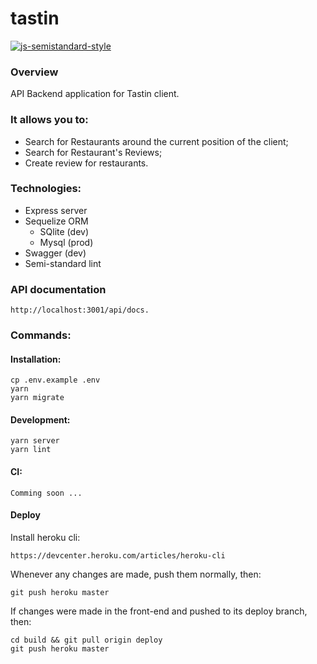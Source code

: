 # tastin

[![js-semistandard-style](https://img.shields.io/badge/code%20style-semistandard-brightgreen.svg?style=flat-square)](https://github.com/Flet/semistandard)

### Overview
API Backend application for Tastin client.

### It allows you to:
  - Search for Restaurants around the current position of the client;
  - Search for Restaurant's Reviews; 
  - Create review for restaurants.
  
### Technologies:
  - Express server
  - Sequelize ORM
    - SQlite (dev)
    - Mysql (prod)
  - Swagger (dev)
  - Semi-standard lint
  
### API documentation
    http://localhost:3001/api/docs.
  
### Commands:
  #### Installation:
    cp .env.example .env
    yarn
    yarn migrate
    
  #### Development:
    yarn server
    yarn lint
    
  #### CI:
    Comming soon ...
    
  #### Deploy
  
  Install heroku cli:
    
    https://devcenter.heroku.com/articles/heroku-cli
    
  Whenever any changes are made, push them normally, then:
    
    git push heroku master
    
  If changes were made in the front-end and pushed to its deploy branch, then:
    
    cd build && git pull origin deploy
    git push heroku master
